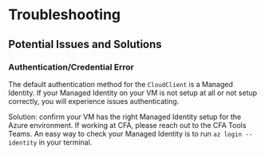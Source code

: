 # Troubleshooting

## Potential Issues and Solutions

### Authentication/Credential Error

The default authentication method for the `CloudClient` is a Managed Identity. If your Managed Identity on your VM is not setup at all or not setup correctly, you will experience issues authenticating.

Solution: confirm your VM has the right Managed Identity setup for the Azure environment. If working at CFA, please reach out to the CFA Tools Teams. An easy way to check your Managed Identity is to run `az login --identity` in your terminal.
